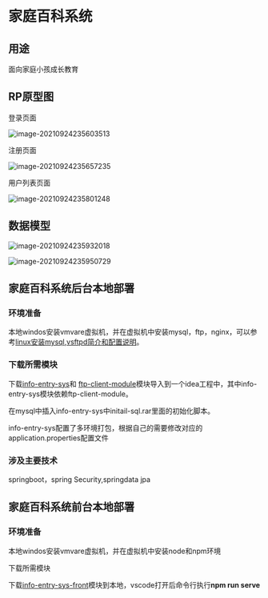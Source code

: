 # 家庭百科系统



## 用途

面向家庭小孩成长教育

## RP原型图

登录页面

![image-20210924235603513](C:\Users\crelle\AppData\Roaming\Typora\typora-user-images\image-20210924235603513.png)



注册页面

![image-20210924235657235](C:\Users\crelle\AppData\Roaming\Typora\typora-user-images\image-20210924235657235.png)

用户列表页面

![image-20210924235801248](C:\Users\crelle\AppData\Roaming\Typora\typora-user-images\image-20210924235801248.png)

## 数据模型

![image-20210924235932018](C:\Users\crelle\AppData\Roaming\Typora\typora-user-images\image-20210924235932018.png)

![image-20210924235950729](C:\Users\crelle\AppData\Roaming\Typora\typora-user-images\image-20210924235950729.png)

## 家庭百科系统后台本地部署

### 环境准备

本地windos安装vmvare虚拟机，并在虚拟机中安装mysql，ftp，nginx，可以参考[linux安装mysql](https://www.cnblogs.com/crelle/p/14628565.html),[vsftpd简介和配置说明](https://www.cnblogs.com/crelle/p/15042279.html)。

### 下载所需模块

下载[info-entry-sys](https://github.com/crelle/info-entry-sys)和 [ftp-client-module](https://github.com/crelle/ftp-client-module)模块导入到一个idea工程中，其中info-entry-sys模块依赖ftp-client-module。

在mysql中插入info-entry-sys中initail-sql.rar里面的初始化脚本。

info-entry-sys配置了多环境打包，根据自己的需要修改对应的application.properties配置文件

### 涉及主要技术

springboot，spring Security,springdata jpa



## 家庭百科系统前台本地部署

### 环境准备

本地windos安装vmvare虚拟机，并在虚拟机中安装node和npm环境

下载所需模块

下载[info-entry-sys-front](https://github.com/crelle/info-entry-sys-front)模块到本地，vscode打开后命令行执行**npm run serve**

